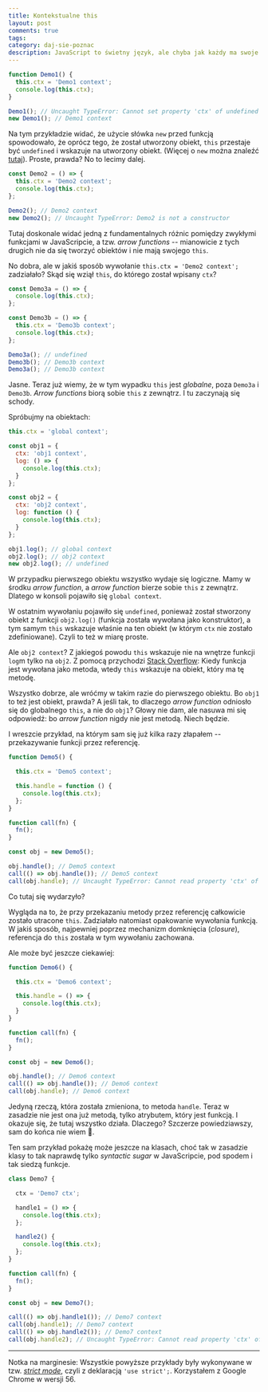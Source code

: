 ```yaml
---
title: Kontekstualne this
layout: post
comments: true
tags: 
category: daj-sie-poznac
description: JavaScript to świetny język, ale chyba jak każdy ma swoje słabe strony. Jedną z rzeczy, których najbardziej nie lubię jest działanie <code>this</code>, które zależy od kontekstu wywołania, a przez to często jest mylące. Jeśli na przykład napiszesz sobie <em>arrow function</em>, w której wnętrzu wywołasz <code>this</code>, nie masz pewności, które <code>this</code> zostanie wykorzystane. Ale zacznijmy od prostego przykładu.
---
```


```javascript
function Demo1() {
  this.ctx = 'Demo1 context';
  console.log(this.ctx);
}

Demo1(); // Uncaught TypeError: Cannot set property 'ctx' of undefined
new Demo1(); // Demo1 context
```

Na tym przykładzie widać, że użycie słówka `new` przed funkcją spowodowało, że oprócz tego, że został utworzony obiekt, `this` przestaje być `undefined` i wskazuje na utworzony obiekt.
(Więcej o `new` można znaleźć [tutaj](http://stackoverflow.com/questions/1646698/what-is-the-new-keyword-in-javascript)).
Proste, prawda?
No to lecimy dalej.

```javascript
const Demo2 = () => {
  this.ctx = 'Demo2 context';
  console.log(this.ctx);
};

Demo2(); // Demo2 context
new Demo2(); // Uncaught TypeError: Demo2 is not a constructor
```

Tutaj doskonale widać jedną z fundamentalnych różnic pomiędzy zwykłymi funkcjami w JavaScripcie, a tzw. _arrow functions_ -- mianowicie z tych drugich nie da się tworzyć obiektów i nie mają swojego `this`.

No dobra, ale w jakiś sposób wywołanie `this.ctx = 'Demo2 context';` zadziałało?
Skąd się wziął `this`, do którego został wpisany `ctx`?

```javascript
const Demo3a = () => {
  console.log(this.ctx);
};

const Demo3b = () => {
  this.ctx = 'Demo3b context';
  console.log(this.ctx);
};

Demo3a(); // undefined
Demo3b(); // Demo3b context
Demo3a(); // Demo3b context
```

Jasne.
Teraz już wiemy, że w tym wypadku `this` jest _globalne_, poza `Demo3a` i `Demo3b`.
_Arrow functions_ biorą sobie `this` z zewnątrz.
I tu zaczynają się schody.

Spróbujmy na obiektach:

```javascript
this.ctx = 'global context';

const obj1 = {
  ctx: 'obj1 context',
  log: () => {
    console.log(this.ctx);
  }
};

const obj2 = {
  ctx: 'obj2 context',
  log: function () {
    console.log(this.ctx);
  }
};

obj1.log(); // global context
obj2.log(); // obj2 context
new obj2.log(); // undefined
```

W przypadku pierwszego obiektu wszystko wydaje się logiczne.
Mamy w środku _arrow function_, a _arrow function_ bierze sobie `this` z zewnątrz.
Dlatego w konsoli pojawiło się `global context`.

W ostatnim wywołaniu pojawiło się `undefined`, ponieważ został stworzony obiekt z funkcji `obj2.log()` (funkcja została wywołana jako konstruktor), a tym samym `this` wskazuje właśnie na ten obiekt (w którym `ctx` nie zostało zdefiniowane).
Czyli to też w miarę proste.

Ale `obj2 context`?
Z jakiegoś powodu `this` wskazuje nie na wnętrze funkcji `log`m tylko na `obj2`.
Z pomocą przychodzi [Stack Overflow](http://stackoverflow.com/questions/133973/how-does-this-keyword-work-within-a-function):
Kiedy funkcja jest wywołana jako metoda, wtedy `this` wskazuje na obiekt, który ma tę metodę.

Wszystko dobrze, ale wróćmy w takim razie do pierwszego obiektu.
Bo `obj1` to też jest obiekt, prawda?
A jeśli tak, to dlaczego _arrow function_ odniosło się do globalnego `this`, a nie do `obj1`?
Głowy nie dam, ale nasuwa mi się odpowiedź: bo _arrow function_ nigdy nie jest metodą.
Niech będzie.

I wreszcie przykład, na którym sam się już kilka razy złapałem -- przekazywanie funkcji przez referencję.

```javascript
function Demo5() {

  this.ctx = 'Demo5 context';

  this.handle = function () {
    console.log(this.ctx);
  };
}

function call(fn) {
  fn();
}

const obj = new Demo5();

obj.handle(); // Demo5 context
call(() => obj.handle()); // Demo5 context
call(obj.handle); // Uncaught TypeError: Cannot read property 'ctx' of undefined
```

Co tutaj się wydarzyło?

Wygląda na to, że przy przekazaniu metody przez referencję całkowicie zostało utracone `this`.
Zadziałało natomiast opakowanie wywołania funkcją.
W jakiś sposób, najpewniej poprzez mechanizm domknięcia (_closure_), referencja do `this` została w tym wywołaniu zachowana.

Ale może być jeszcze ciekawiej:

```javascript
function Demo6() {

  this.ctx = 'Demo6 context';

  this.handle = () => {
    console.log(this.ctx);
  }
}

function call(fn) {
  fn();
}

const obj = new Demo6();

obj.handle(); // Demo6 context
call(() => obj.handle()); // Demo6 context
call(obj.handle); // Demo6 context
```

Jedyną rzeczą, która została zmieniona, to metoda `handle`.
Teraz w zasadzie nie jest ona już metodą, tylko atrybutem, który jest funkcją.
I okazuje się, że tutaj wszystko działa.
Dlaczego?
Szczerze powiedziawszy, sam do końca nie wiem &#128578;.

Ten sam przykład pokażę może jeszcze na klasach, choć tak w zasadzie klasy to tak naprawdę tylko _syntactic sugar_ w JavaScripcie, pod spodem i tak siedzą funkcje.

```javascript
class Demo7 {

  ctx = 'Demo7 ctx';

  handle1 = () => {
    console.log(this.ctx);
  };

  handle2() {
    console.log(this.ctx);
  };
}

function call(fn) {
  fn();
}

const obj = new Demo7();

call(() => obj.handle1()); // Demo7 context
call(obj.handle1); // Demo7 context
call(() => obj.handle2()); // Demo7 context
call(obj.handle2); // Uncaught TypeError: Cannot read property 'ctx' of undefined
```

<hr/>

Notka na marginesie: Wszystkie powyższe przykłady były wykonywane w tzw. _[strict mode](https://developer.mozilla.org/en-US/docs/Web/JavaScript/Reference/Strict_mode)_, czyli z deklaracją `'use strict';`. Korzystałem z Google Chrome w wersji 56.